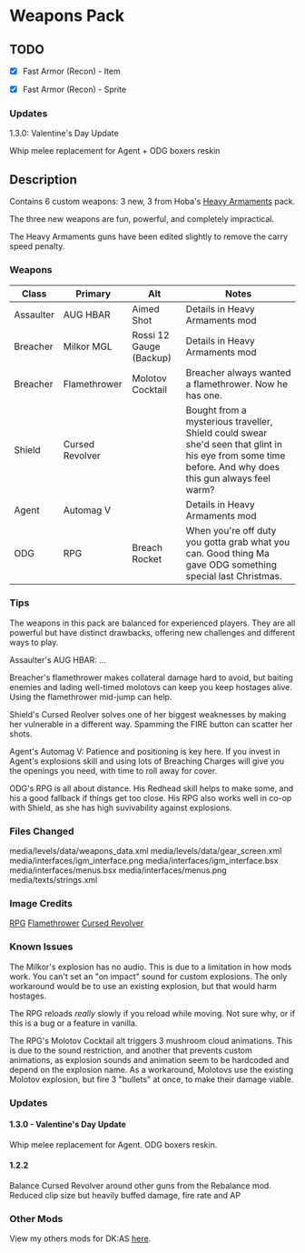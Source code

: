 # Weapons Pack

## TODO

- [x] Fast Armor (Recon) - Item
- [x] Fast Armor (Recon) - Sprite


### Updates

1.3.0: Valentine's Day Update

Whip melee replacement for Agent + ODG boxers reskin



## Description

Contains 6 custom weapons: 3 new, 3 from Hoba's [Heavy Armaments](https://steamcommunity.com/sharedfiles/filedetails/?id=1571754830) pack.

The three new weapons are fun, powerful, and completely impractical.

The Heavy Armaments guns have been edited slightly to remove the carry speed penalty.

### Weapons

| Class     | Primary         | Alt                     | Notes                                                                                                                                            |
|-----------|-----------------|-------------------------|--------------------------------------------------------------------------------------------------------------------------------------------------|
| Assaulter | AUG HBAR        | Aimed Shot              | Details in Heavy Armaments mod                                                                                                                   |
| Breacher  | Milkor MGL      | Rossi 12 Gauge (Backup) | Details in Heavy Armaments mod                                                                                                                   |
| Breacher  | Flamethrower    | Molotov Cocktail        | Breacher always wanted a flamethrower. Now he has one.                                                                                           |
| Shield    | Cursed Revolver |                         | Bought from a mysterious traveller, Shield could swear she'd seen that glint in his eye from some time before. And why does this gun always feel warm? |
| Agent     | Automag V       |                         | Details in Heavy Armaments mod                                                                                                                   |
| ODG       | RPG             | Breach Rocket           | When you're off duty you gotta grab what you can. Good thing Ma gave ODG something special last Christmas.                                       |

### Tips

The weapons in this pack are balanced for experienced players. They are all powerful but have distinct drawbacks, offering new challenges and different ways to play.

Assaulter's AUG HBAR: ...

Breacher's flamethrower makes collateral damage hard to avoid, but baiting enemies and lading well-timed molotovs can keep you keep hostages alive. Using the flamethrower mid-jump can help.

Shield's Cursed Reolver solves one of her biggest weaknesses by making her vulnerable in a different way. Spamming the FIRE button can scatter her shots.

Agent's Automag V: Patience and positioning is key here. If you invest in Agent's explosions skill and using lots of Breaching Charges will give you the openings you need, with time to roll away for cover.

ODG's RPG is all about distance. His Redhead skill helps to make some, and his a good fallback if things get too close. His RPG also works well in co-op with Shield, as she has high suvivability against explosions.

### Files Changed

media/levels/data/weapons_data.xml
media/levels/data/gear_screen.xml
media/interfaces/igm_interface.png
media/interfaces/igm_interface.bsx
media/interfaces/menus.bsx
media/interfaces/menus.png
media/texts/strings.xml

### Image Credits

[RPG](https://www.piskelapp.com/p/agxzfnBpc2tlbC1hcHByEwsSBlBpc2tlbBiAgICb5KW6CAw/view)
[Flamethrower](http://pixelartmaker.com/art/bd1e626455b3fd8)
[Cursed Revolver](https://www.reddit.com/r/PixelArt/comments/9p05t7/webley_revolver_animations/)

### Known Issues

The Milkor's explosion has no audio. This is due to a limitation in how mods work. You can't set an "on impact" sound for custom explosions. The only workaround would be to use an existing explosion, but that would harm hostages.

The RPG reloads _really_ slowly if you reload while moving. Not sure why, or if this is a bug or a feature in vanilla.

The RPG's Molotov Cocktail alt triggers 3 mushroom cloud animations. This is due to the sound restriction, and another that prevents custom animations, as explosion sounds and animation seem to be hardcoded and depend on the explosion name. As a workaround, Molotovs use the existing Molotov explosion, but fire 3 "bullets" at once, to make their damage viable.

### Updates

#### 1.3.0 - Valentine's Day Update

Whip melee replacement for Agent. ODG boxers reskin.

#### 1.2.2

Balance Cursed Revolver around other guns from the Rebalance mod. Reduced clip size but heavily buffed damage, fire rate and AP

### Other Mods

View my others mods for DK:AS [here](https://steamcommunity.com/id/darkly77/myworkshopfiles/?appid=686200).